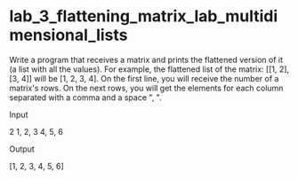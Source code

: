 # lab_3_flattening_matrix_lab_multidimensional_lists
Write a program that receives a matrix and prints the flattened version of it (a list with all the values). For example, the flattened list of the matrix: [[1, 2], [3, 4]] will be [1, 2, 3, 4].
On the first line, you will receive the number of a matrix's rows. On the next rows, you will get the elements for each column separated with a comma and a space ", ".

Input


2
1, 2, 3
4, 5, 6


Output


[1, 2, 3, 4, 5, 6]
